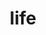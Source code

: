 ---
title: "life"
id: tag.id
permalink: "/tags/life"
videos: [46,53,112,115,436,584,665,815,846,931,1219,1238,2238,1602,1719,1762,1763,2257,1894,1979,2234]
---